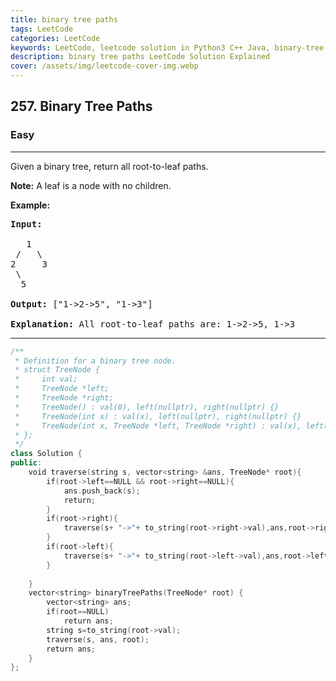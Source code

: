 ```yaml
---
title: binary tree paths
tags: LeetCode
categories: LeetCode
keywords: LeetCode, leetcode solution in Python3 C++ Java, binary-tree-paths solution
description: binary tree paths LeetCode Solution Explained
cover: /assets/img/leetcode-cover-img.webp
---
```



<h2>257. Binary Tree Paths</h2><h3>Easy</h3><hr><div><p>Given a binary tree, return all root-to-leaf paths.</p>

<p><strong>Note:</strong>&nbsp;A leaf is a node with no children.</p>

<p><strong>Example:</strong></p>

<pre><strong>Input:</strong>

   1
 /   \
2     3
 \
  5

<strong>Output:</strong> ["1-&gt;2-&gt;5", "1-&gt;3"]

<strong>Explanation:</strong> All root-to-leaf paths are: 1-&gt;2-&gt;5, 1-&gt;3
</pre></div>

---




```cpp
/**
 * Definition for a binary tree node.
 * struct TreeNode {
 *     int val;
 *     TreeNode *left;
 *     TreeNode *right;
 *     TreeNode() : val(0), left(nullptr), right(nullptr) {}
 *     TreeNode(int x) : val(x), left(nullptr), right(nullptr) {}
 *     TreeNode(int x, TreeNode *left, TreeNode *right) : val(x), left(left), right(right) {}
 * };
 */
class Solution {
public:
    void traverse(string s, vector<string> &ans, TreeNode* root){
        if(root->left==NULL && root->right==NULL){
            ans.push_back(s);
            return;
        }
        if(root->right){
            traverse(s+ "->"+ to_string(root->right->val),ans,root->right);
        }
        if(root->left){
            traverse(s+ "->"+ to_string(root->left->val),ans,root->left);
        }
        
    }
    vector<string> binaryTreePaths(TreeNode* root) {
        vector<string> ans;
        if(root==NULL)
            return ans;
        string s=to_string(root->val);
        traverse(s, ans, root);
        return ans;  
    }
};

```
